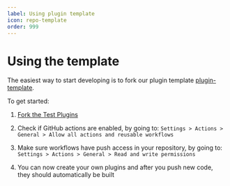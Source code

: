 ```yaml
---
label: Using plugin template
icon: repo-template
order: 999
---
```


# Using the template
The easiest way to start developing is to fork our plugin template [plugin-template](https://github.com/recloudstream/TestPlugins).

To get started:

1) <a href="https://github.com/recloudstream/TestPlugins/fork" target="_blank">Fork the Test Plugins</a>

2) Check if GitHub actions are enabled, by going to: `Settings > Actions > General > Allow all actions and reusable workflows`

3) Make sure workflows have push access in your repository, by going to: `Settings > Actions > General > Read and write permissions`

4) You can now create your own plugins and after you push new code, they should automatically be built 
